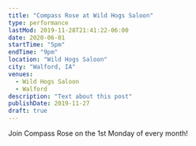 ```yaml
---
title: "Compass Rose at Wild Hogs Saloon"
type: performance
lastMod: 2019-11-28T21:41:22-06:00
date: 2020-06-01
startTime: "5pm"
endTime: "9pm"
location: "Wild Hogs Saloon"
city: "Walford, IA"
venues:
  - Wild Hogs Saloon
  - Walford
description: "Text about this post"
publishDate: 2019-11-27
draft: true
---
```


Join Compass Rose on the 1st Monday of every month!
